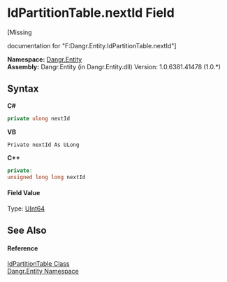 # IdPartitionTable.nextId Field
 

\[Missing <summary> documentation for "F:Dangr.Entity.IdPartitionTable.nextId"\]

**Namespace:**&nbsp;<a href="N_Dangr_Entity">Dangr.Entity</a><br />**Assembly:**&nbsp;Dangr.Entity (in Dangr.Entity.dll) Version: 1.0.6381.41478 (1.0.*)

## Syntax

**C#**<br />
``` C#
private ulong nextId
```

**VB**<br />
``` VB
Private nextId As ULong
```

**C++**<br />
``` C++
private:
unsigned long long nextId
```


#### Field Value
Type: <a href="http://msdn2.microsoft.com/en-us/library/06cf7918" target="_blank">UInt64</a>

## See Also


#### Reference
<a href="T_Dangr_Entity_IdPartitionTable">IdPartitionTable Class</a><br /><a href="N_Dangr_Entity">Dangr.Entity Namespace</a><br />